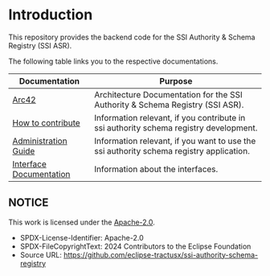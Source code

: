 # Introduction

This repository provides the backend code for the SSI Authority & Schema Registry (SSI ASR).

The following table links you to the respective documentations.

| Documentation                                                    | Purpose                                                         |
|------------------------------------------------------------------|-----------------------------------------------------------------|
| [Arc42](architecture/Index.md)                                   | Architecture Documentation for the SSI Authority & Schema Registry (SSI ASR).             |
| [How to contribute](./admin/dev-process/How%20to%20contribute.md)| Information relevant, if you contribute in ssi authority schema registry development.   |
| [Administration Guide](admin/Admin_Guide.md)                     | Information relevant, if you want to use the ssi authority schema registry application. |
| [Interface Documentation](api/Interface_Doc.md)                  | Information about the interfaces.                               |

## NOTICE

This work is licensed under the [Apache-2.0](https://www.apache.org/licenses/LICENSE-2.0).

- SPDX-License-Identifier: Apache-2.0
- SPDX-FileCopyrightText: 2024 Contributors to the Eclipse Foundation
- Source URL: <https://github.com/eclipse-tractusx/ssi-authority-schema-registry>